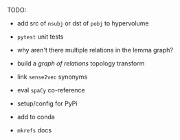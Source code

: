 TODO:

  * add src of `nsubj` or dst of `pobj` to hypervolume

  * `pytest` unit tests
  * why aren't there multiple relations in the lemma graph?

  * build a _graph of relations_ topology transform

  * link `sense2vec` synonyms
  * eval `spaCy` co-reference

  * setup/config for PyPi
  * add to conda
  * `mkrefs` docs
